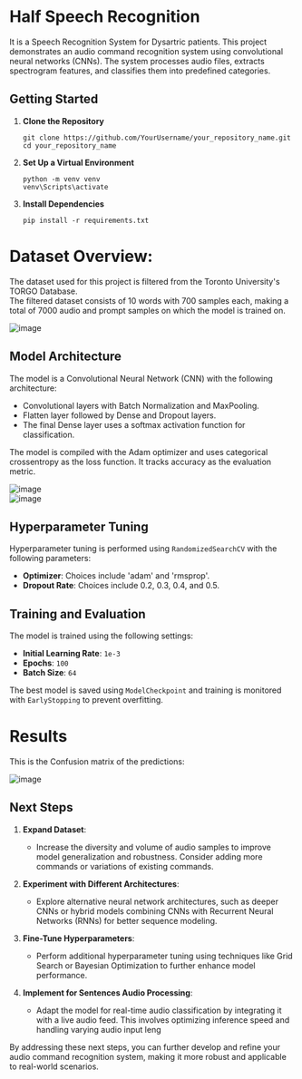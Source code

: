 # Half Speech Recognition
It is a Speech Recognition System for Dysartric patients. This project demonstrates an audio command recognition system using convolutional neural networks (CNNs). The system processes audio files, extracts spectrogram features, and classifies them into predefined categories.

## Getting Started


1. **Clone the Repository**

   ```
   git clone https://github.com/YourUsername/your_repository_name.git
   cd your_repository_name
   ```

2. **Set Up a Virtual Environment**

   ```
   python -m venv venv
   venv\Scripts\activate
   ```

3. **Install Dependencies**

   ```
   pip install -r requirements.txt
   ```

# Dataset Overview:  
The dataset used for this project is filtered from the Toronto University's TORGO Database.  
The filtered dataset consists of 10 words with 700 samples each, making a total of 7000 audio and prompt samples on which the model is trained on.  

    
![image](https://github.com/user-attachments/assets/6e9b45ea-0f4e-497b-a754-38e386eaf5c9)


## Model Architecture

The model is a Convolutional Neural Network (CNN) with the following architecture:
  - Convolutional layers with Batch Normalization and MaxPooling.
  - Flatten layer followed by Dense and Dropout layers.
  - The final Dense layer uses a softmax activation function for classification.

The model is compiled with the Adam optimizer and uses categorical crossentropy as the loss function. It tracks accuracy as the evaluation metric.  


![image](https://github.com/user-attachments/assets/a0e3f151-dacd-472a-a18c-d2641d2bff60)  
![image](https://github.com/user-attachments/assets/bc38e688-c6f3-430a-a41b-85c319fffb74)  



## Hyperparameter Tuning

Hyperparameter tuning is performed using `RandomizedSearchCV` with the following parameters:

- **Optimizer**: Choices include 'adam' and 'rmsprop'.
- **Dropout Rate**: Choices include 0.2, 0.3, 0.4, and 0.5.

## Training and Evaluation

The model is trained using the following settings:

- **Initial Learning Rate**: `1e-3`
- **Epochs**: `100`
- **Batch Size**: `64`

The best model is saved using `ModelCheckpoint` and training is monitored with `EarlyStopping` to prevent overfitting.

# Results  

This is the Confusion matrix of the predictions:  
  
![image](https://github.com/user-attachments/assets/55db8106-d99a-452e-bcbe-e300ac7d6ca9)  


## Next Steps

1. **Expand Dataset**:
   - Increase the diversity and volume of audio samples to improve model generalization and robustness. Consider adding more commands or variations of existing commands.

2. **Experiment with Different Architectures**:
   - Explore alternative neural network architectures, such as deeper CNNs or hybrid models combining CNNs with Recurrent Neural Networks (RNNs) for better sequence modeling.

3. **Fine-Tune Hyperparameters**:
   - Perform additional hyperparameter tuning using techniques like Grid Search or Bayesian Optimization to further enhance model performance.

4. **Implement for Sentences Audio Processing**:
   - Adapt the model for real-time audio classification by integrating it with a live audio feed. This involves optimizing inference speed and handling varying audio input leng

By addressing these next steps, you can further develop and refine your audio command recognition system, making it more robust and applicable to real-world scenarios.
